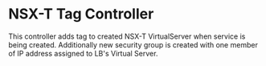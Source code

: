 # NSX-T Tag Controller

This controller adds tag to created NSX-T VirtualServer when service is being created. Additionally new security group is created with one member of IP address assigned to LB's Virtual Server.

